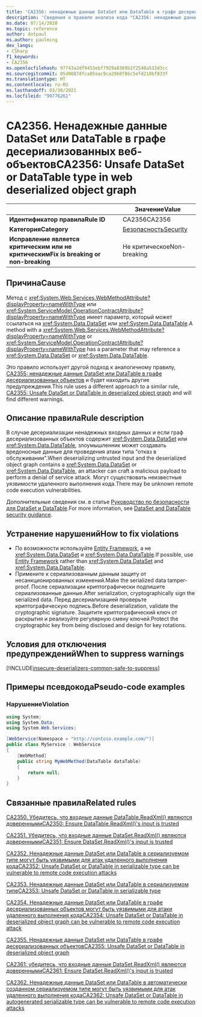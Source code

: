 ```yaml
---
title: 'CA2356: ненадежные данные DataSet или DataTable в графе десериализованных веб-объектов (анализ кода)'
description: 'Сведения о правиле анализа кода "CA2356: ненадежные данные DataSet или DataTable в графе десериализованных веб-объектов"'
ms.date: 07/14/2020
ms.topic: reference
author: dotpaul
ms.author: paulming
dev_langs:
- CSharp
f1_keywords:
- CA2356
ms.openlocfilehash: 97743a2df9453ebf7929a8369b2f2548a532d3cc
ms.sourcegitcommit: 05d0087dfca85aac9ca2960f86c5efd218bf833f
ms.translationtype: HT
ms.contentlocale: ru-RU
ms.lasthandoff: 03/30/2021
ms.locfileid: "99776261"
---
```

# <a name="ca2356-unsafe-dataset-or-datatable-type-in-web-deserialized-object-graph"></a><span data-ttu-id="1b266-103">CA2356. Ненадежные данные DataSet или DataTable в графе десериализованных веб-объектов</span><span class="sxs-lookup"><span data-stu-id="1b266-103">CA2356: Unsafe DataSet or DataTable type in web deserialized object graph</span></span>

| | <span data-ttu-id="1b266-104">Значение</span><span class="sxs-lookup"><span data-stu-id="1b266-104">Value</span></span> |
|-|-|
| <span data-ttu-id="1b266-105">**Идентификатор правила**</span><span class="sxs-lookup"><span data-stu-id="1b266-105">**Rule ID**</span></span> |<span data-ttu-id="1b266-106">CA2356</span><span class="sxs-lookup"><span data-stu-id="1b266-106">CA2356</span></span>|
| <span data-ttu-id="1b266-107">**Категория**</span><span class="sxs-lookup"><span data-stu-id="1b266-107">**Category**</span></span> |[<span data-ttu-id="1b266-108">Безопасность</span><span class="sxs-lookup"><span data-stu-id="1b266-108">Security</span></span>](security-warnings.md)|
| <span data-ttu-id="1b266-109">**Исправление является критическим или не критическим**</span><span class="sxs-lookup"><span data-stu-id="1b266-109">**Fix is breaking or non-breaking**</span></span> |<span data-ttu-id="1b266-110">Не критическое</span><span class="sxs-lookup"><span data-stu-id="1b266-110">Non-breaking</span></span>|

## <a name="cause"></a><span data-ttu-id="1b266-111">Причина</span><span class="sxs-lookup"><span data-stu-id="1b266-111">Cause</span></span>

<span data-ttu-id="1b266-112">Метод с <xref:System.Web.Services.WebMethodAttribute?displayProperty=nameWithType> или <xref:System.ServiceModel.OperationContractAttribute?displayProperty=nameWithType> имеет параметр, который может ссылаться на <xref:System.Data.DataSet> или <xref:System.Data.DataTable>.</span><span class="sxs-lookup"><span data-stu-id="1b266-112">A method with a <xref:System.Web.Services.WebMethodAttribute?displayProperty=nameWithType> or <xref:System.ServiceModel.OperationContractAttribute?displayProperty=nameWithType> has a parameter that may reference a <xref:System.Data.DataSet> or <xref:System.Data.DataTable>.</span></span>

<span data-ttu-id="1b266-113">Это правило использует другой подход к аналогичному правилу, [CA2355: ненадежные данные DataSet или DataTable в графе десериализованных объектов](ca2355.md) и будет находить другие предупреждения.</span><span class="sxs-lookup"><span data-stu-id="1b266-113">This rule uses a different approach to a similar rule, [CA2355: Unsafe DataSet or DataTable in deserialized object graph](ca2355.md) and will find different warnings.</span></span>

## <a name="rule-description"></a><span data-ttu-id="1b266-114">Описание правила</span><span class="sxs-lookup"><span data-stu-id="1b266-114">Rule description</span></span>

<span data-ttu-id="1b266-115">В случае десериализации ненадежных входных данных и если граф десериализованных объектов содержит <xref:System.Data.DataSet> или <xref:System.Data.DataTable>, злоумышленник может создавать вредоносные данные для проведения атаки типа "отказ в обслуживании".</span><span class="sxs-lookup"><span data-stu-id="1b266-115">When deserializing untrusted input and the deserialized object graph contains a <xref:System.Data.DataSet> or <xref:System.Data.DataTable>, an attacker can craft a malicious payload to perform a denial of service attack.</span></span> <span data-ttu-id="1b266-116">Могут существовать неизвестные уязвимости удаленного выполнения кода.</span><span class="sxs-lookup"><span data-stu-id="1b266-116">There may be unknown remote code execution vulnerabilities.</span></span>

<span data-ttu-id="1b266-117">Дополнительные сведения см. в статье [Руководство по безопасности для DataSet и DataTable](../../../framework/data/adonet/dataset-datatable-dataview/security-guidance.md).</span><span class="sxs-lookup"><span data-stu-id="1b266-117">For more information, see [DataSet and DataTable security guidance](../../../framework/data/adonet/dataset-datatable-dataview/security-guidance.md).</span></span>

## <a name="how-to-fix-violations"></a><span data-ttu-id="1b266-118">Устранение нарушений</span><span class="sxs-lookup"><span data-stu-id="1b266-118">How to fix violations</span></span>

- <span data-ttu-id="1b266-119">По возможности используйте [Entity Framework](/ef/), а не <xref:System.Data.DataSet> и <xref:System.Data.DataTable>.</span><span class="sxs-lookup"><span data-stu-id="1b266-119">If possible, use [Entity Framework](/ef/) rather than <xref:System.Data.DataSet> and <xref:System.Data.DataTable>.</span></span>
- <span data-ttu-id="1b266-120">Примените к сериализованным данным защиту от несанкционированных изменений.</span><span class="sxs-lookup"><span data-stu-id="1b266-120">Make the serialized data tamper-proof.</span></span> <span data-ttu-id="1b266-121">После сериализации криптографически подпишите сериализованные данные.</span><span class="sxs-lookup"><span data-stu-id="1b266-121">After serialization, cryptographically sign the serialized data.</span></span> <span data-ttu-id="1b266-122">Перед десериализацией проверьте криптографическую подпись.</span><span class="sxs-lookup"><span data-stu-id="1b266-122">Before deserialization, validate the cryptographic signature.</span></span> <span data-ttu-id="1b266-123">Защитите криптографический ключ от раскрытия и реализуйте регулярную смену ключей.</span><span class="sxs-lookup"><span data-stu-id="1b266-123">Protect the cryptographic key from being disclosed and design for key rotations.</span></span>

## <a name="when-to-suppress-warnings"></a><span data-ttu-id="1b266-124">Условия для отключения предупреждений</span><span class="sxs-lookup"><span data-stu-id="1b266-124">When to suppress warnings</span></span>

[!INCLUDE[insecure-deserializers-common-safe-to-suppress](~/includes/code-analysis/insecure-deserializers-common-safe-to-suppress.md)]

## <a name="pseudo-code-examples"></a><span data-ttu-id="1b266-125">Примеры псевдокода</span><span class="sxs-lookup"><span data-stu-id="1b266-125">Pseudo-code examples</span></span>

### <a name="violation"></a><span data-ttu-id="1b266-126">Нарушение</span><span class="sxs-lookup"><span data-stu-id="1b266-126">Violation</span></span>

```csharp
using System;
using System.Data;
using System.Web.Services;

[WebService(Namespace = "http://contoso.example.com/")]
public class MyService : WebService
{
    [WebMethod]
    public string MyWebMethod(DataTable dataTable)
    {
        return null;
    }
}
```

## <a name="related-rules"></a><span data-ttu-id="1b266-127">Связанные правила</span><span class="sxs-lookup"><span data-stu-id="1b266-127">Related rules</span></span>

[<span data-ttu-id="1b266-128">CA2350. Убедитесь, что входные данные DataTable.ReadXml() являются доверенными</span><span class="sxs-lookup"><span data-stu-id="1b266-128">CA2350: Ensure DataTable.ReadXml()'s input is trusted</span></span>](ca2350.md)

[<span data-ttu-id="1b266-129">CA2351. Убедитесь, что входные данные DataSet.ReadXml() являются доверенными</span><span class="sxs-lookup"><span data-stu-id="1b266-129">CA2351: Ensure DataSet.ReadXml()'s input is trusted</span></span>](ca2351.md)

[<span data-ttu-id="1b266-130">CA2352. Ненадежные данные DataSet или DataTable в сериализуемом типе могут быть уязвимыми для атак удаленного выполнения кода</span><span class="sxs-lookup"><span data-stu-id="1b266-130">CA2352: Unsafe DataSet or DataTable in serializable type can be vulnerable to remote code execution attacks</span></span>](ca2352.md)

[<span data-ttu-id="1b266-131">CA2353. Ненадежные данные DataSet или DataTable в сериализуемом типе</span><span class="sxs-lookup"><span data-stu-id="1b266-131">CA2353: Unsafe DataSet or DataTable in serializable type</span></span>](ca2353.md)

[<span data-ttu-id="1b266-132">CA2354. Ненадежные данные DataSet или DataTable в графе десериализованных объектов могут быть уязвимыми для атаки удаленного выполнения кода</span><span class="sxs-lookup"><span data-stu-id="1b266-132">CA2354: Unsafe DataSet or DataTable in deserialized object graph can be vulnerable to remote code execution attack</span></span>](ca2354.md)

[<span data-ttu-id="1b266-133">CA2355. Ненадежные данные DataSet или DataTable в графе десериализованных объектов</span><span class="sxs-lookup"><span data-stu-id="1b266-133">CA2355: Unsafe DataSet or DataTable in deserialized object graph</span></span>](ca2355.md)

[<span data-ttu-id="1b266-134">CA2361: убедитесь, что входные данные DataSet.ReadXml() являются доверенными</span><span class="sxs-lookup"><span data-stu-id="1b266-134">CA2361: Ensure DataSet.ReadXml()'s input is trusted</span></span>](ca2361.md)

[<span data-ttu-id="1b266-135">CA2362. Ненадежные данные DataSet или DataTable в автоматически созданном сериализуемом типе могут быть уязвимыми для атак удаленного выполнения кода</span><span class="sxs-lookup"><span data-stu-id="1b266-135">CA2362: Unsafe DataSet or DataTable in autogenerated serializable type can be vulnerable to remote code execution attacks</span></span>](ca2362.md)
